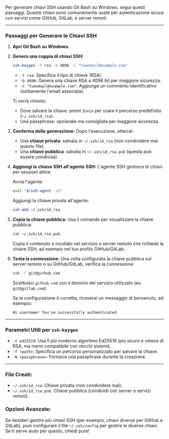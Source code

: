 Per generare chiavi SSH usando Git Bash su Windows, segui questi passaggi. Queste chiavi sono comunemente usate per autenticazione sicura con servizi come GitHub, GitLab, e server remoti.

---

### **Passaggi per Generare le Chiavi SSH**

1. **Apri Git Bash su Windows.**

2. **Genera una coppia di chiavi SSH:**
   ```bash
   ssh-keygen -t rsa -b 4096 -C "tuoemail@example.com"
   ```
   - `-t rsa`: Specifica il tipo di chiave (RSA).
   - `-b 4096`: Genera una chiave RSA a 4096 bit per maggiore sicurezza.
   - `-C "tuoemail@example.com"`: Aggiunge un commento identificativo (solitamente l'email associata).

   Ti verrà chiesto:
   - Dove salvare la chiave: premi `Invio` per usare il percorso predefinito (`~/.ssh/id_rsa`).
   - Una passphrase: opzionale ma consigliata per maggiore sicurezza.

3. **Conferma della generazione:**
   Dopo l'esecuzione, otterrai:
   - Una **chiave privata**: salvata in `~/.ssh/id_rsa` (non condividere mai questo file).
   - Una **chiave pubblica**: salvata in `~/.ssh/id_rsa.pub` (questa può essere condivisa).

4. **Aggiungi la chiave SSH all'agente SSH:**
   L'agente SSH gestisce le chiavi per sessioni attive.

   Avvia l'agente:
   ```bash
   eval "$(ssh-agent -s)"
   ```

   Aggiungi la chiave privata all'agente:
   ```bash
   ssh-add ~/.ssh/id_rsa
   ```

5. **Copia la chiave pubblica:**
   Usa il comando per visualizzare la chiave pubblica:
   ```bash
   cat ~/.ssh/id_rsa.pub
   ```
   Copia il contenuto e incollalo nel servizio o server remoto che richiede la chiave SSH, ad esempio nel tuo profilo GitHub/GitLab.

6. **Testa la connessione:**
   Una volta configurata la chiave pubblica sul server remoto o su GitHub/GitLab, verifica la connessione:
   ```bash
   ssh -T git@github.com
   ```
   Sostituisci `github.com` con il dominio del servizio utilizzato (es. `git@gitlab.com`).

   Se la configurazione è corretta, riceverai un messaggio di benvenuto, ad esempio:
   ```
   Hi username! You've successfully authenticated.
   ```

---

### **Parametri Utili per `ssh-keygen`**
- `-t ed25519`: Usa il più moderno algoritmo Ed25519 (più sicuro e veloce di RSA, ma meno compatibile con vecchi sistemi).
- `-f <path>`: Specifica un percorso personalizzato per salvare la chiave.
- `-N <passphrase>`: Fornisce una passphrase durante la creazione.

---

### **File Creati:**
- `~/.ssh/id_rsa`: Chiave privata (non condividere mai).
- `~/.ssh/id_rsa.pub`: Chiave pubblica (condividi con server o servizi remoti).

### **Opzioni Avanzate:**
Se desideri gestire più chiavi SSH (per esempio, chiavi diverse per GitHub e GitLab), puoi configurare il file `~/.ssh/config` per gestire le diverse chiavi. Se ti serve aiuto per questo, chiedi pure!